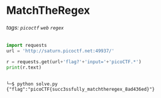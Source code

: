 # MatchTheRegex

###### tags: `picoctf` `web` `regex`

```python
import requests
url = 'http://saturn.picoctf.net:49937/'

r = requests.get(url+'flag?'+'input='+'picoCTF.*')
print(r.text)
                 
```

```
└─$ python solve.py 
{"flag":"picoCTF{succ3ssfully_matchtheregex_8ad436ed}"}
```

